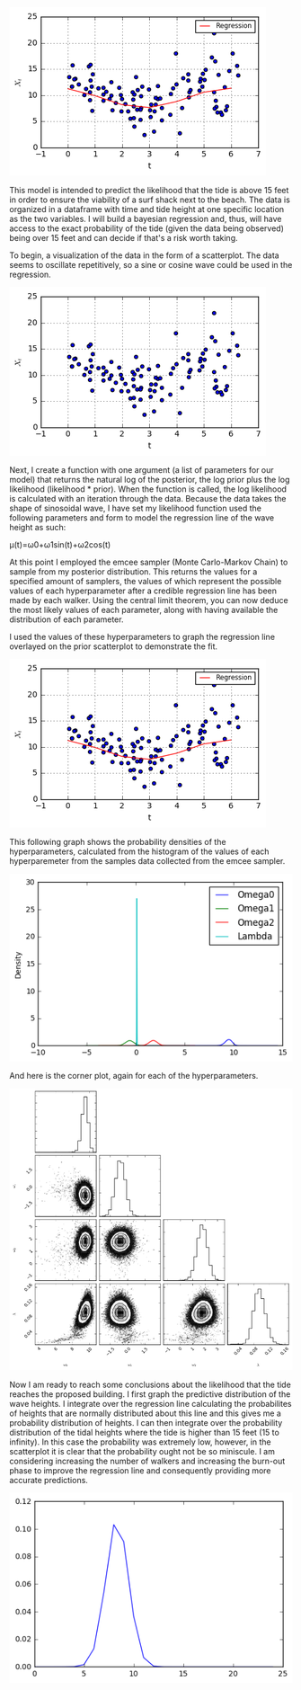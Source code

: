 ![Capstone Model1](/images/Unknown-9.png)

This model is intended to predict the likelihood that the tide is above 15 feet in order to ensure the viability of a surf shack next to the beach. The data is organized in a dataframe with time and tide height at one specific location as the two variables. I will build a bayesian regression and, thus, will have access to the exact probability of the tide (given the data being observed) being over 15 feet and can decide if that's a risk worth taking. 

To begin, a visualization of the data in the form of a scatterplot. The data seems to oscillate repetitively, so a sine or cosine wave could be used in the regression. 

![Capstone Model1](/images/Unknown-8.png)

Next, I create a function with one argument (a list of parameters for our model) that returns the natural log of the posterior, the log prior plus the log likelihood (likelihood * prior). When the function is called, the log likelihood is calculated with an iteration through the data. Because the data takes the shape of sinosoidal wave, I have set my likelihood function used the following parameters and form to model the regression line of the wave height as such:

μ(t)=ω0+ω1sin(t)+ω2cos(t)

At this point I employed the emcee sampler (Monte Carlo-Markov Chain) to sample from my posterior distribution. This returns the values for a specified amount of samplers, the values of which represent the possible values of each hyperparameter after a credible regression line has been made by each walker. Using the central limit theorem, you can now deduce the most likely values of each parameter, along with having available the distribution of each parameter.

I used the values of these hyperparameters to graph the regression line overlayed on the prior scatterplot to demonstrate the fit. 

![Capstone Model1](/images/Unknown-9.png)

This following graph shows the probability densities of the hyperparameters, calculated from the histogram of the values of each hyperparemeter from the samples data collected from the emcee sampler. 

![Capstone Model1](/images/Unknown-11.png)

And here is the corner plot, again for each of the hyperparameters. 

![Capstone Model1](/images/Unknown-12.png)

Now I am ready to reach some conclusions about the likelihood that the tide reaches the proposed building. I first graph the predictive distribution of the wave heights. I integrate over the regression line calculating the probabilites of heights that are normally distributed about this line and this gives me a probability distribution of heights. I can then integrate over the probability distribution of the tidal heights where the tide is higher than 15 feet (15 to infinity). In this case the probability was extremely low, however, in the scatterplot it is clear that the probability ought not be so miniscule. I am considering increasing the number of walkers and increasing the burn-out phase to improve the regression line and consequently providing more accurate predictions. 

![Capstone Model1](/images/Unknown-10.png)